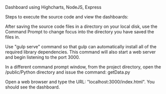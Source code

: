 Dashboard using Highcharts, NodeJS, Express

Steps to execute the source code and view the dashboards:

After saving the source code files in a directory on your local disk, use the Command Prompt to change focus into the directory you have saved the files in.

Use "gulp serve" command so that gulp can automatically install all of the required library dependencies. This command will also start a web server and begin listening to the port 3000.

In a different command prompt window, from the project directory, open the /public/Python directory and issue the command: getData.py

Open a web browser and type the URL: "localhost:3000/index.html". You should see the dashboard.